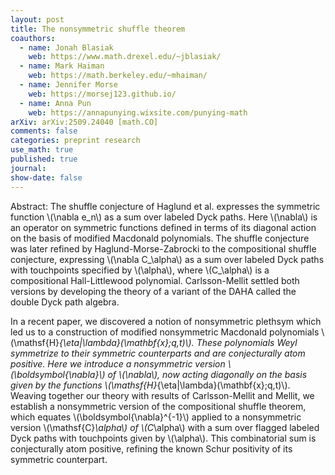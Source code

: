 ```yaml
---
layout: post
title: The nonsymmetric shuffle theorem
coauthors: 
  - name: Jonah Blasiak
    web: https://www.math.drexel.edu/~jblasiak/
  - name: Mark Haiman
    web: https://math.berkeley.edu/~mhaiman/
  - name: Jennifer Morse
    web: https://morsej123.github.io/
  - name: Anna Pun
    web: https://annapunying.wixsite.com/punying-math
arXiv: arXiv:2509.24040 [math.CO]
comments: false
categories: preprint research
use_math: true
published: true
journal: 
show-date: false
---
```

Abstract: The shuffle conjecture of Haglund et al. expresses the symmetric function \\(\nabla e_n\\) as a sum over labeled Dyck paths. Here \\(\nabla\\) is an operator on symmetric functions defined in terms of its diagonal action on the basis of modified Macdonald polynomials. The shuffle conjecture was later refined by Haglund-Morse-Zabrocki to the compositional shuffle conjecture, expressing \\(\nabla  C_\alpha\\) as a sum over labeled Dyck paths with touchpoints specified by \\(\alpha\\), where \\(C_\alpha\\) is a compositional Hall-Littlewood polynomial. Carlsson-Mellit settled both versions  by developing the theory of a variant of the DAHA called the double Dyck path algebra.

In a recent paper, we discovered a notion of nonsymmetric plethsym which led us to a construction of modified nonsymmetric Macdonald polynomials \\(\mathsf{H}_{\eta|\lambda}(\mathbf{x};q,t)\\). These polynomials Weyl symmetrize to their symmetric counterparts and are conjecturally atom positive. Here we introduce a nonsymmetric version  \\(\boldsymbol{\nabla}\\) of \\(\nabla\\), now acting diagonally on the basis given by the functions \\(\mathsf{H}_{\eta|\lambda}(\mathbf{x};q,t)\\). Weaving together our theory with results of Carlsson-Mellit and Mellit, we establish a nonsymmetric version of the compositional shuffle theorem, which equates \\(\boldsymbol{\nabla}^{-1}\\) applied to a nonsymmetric version \\(\mathsf{C}_\alpha\\) of \\(C_\alpha\\) with a sum over flagged labeled Dyck paths with touchpoints given by \\(\alpha\\). This combinatorial sum is conjecturally atom positive, refining the known Schur positivity of its symmetric counterpart.

